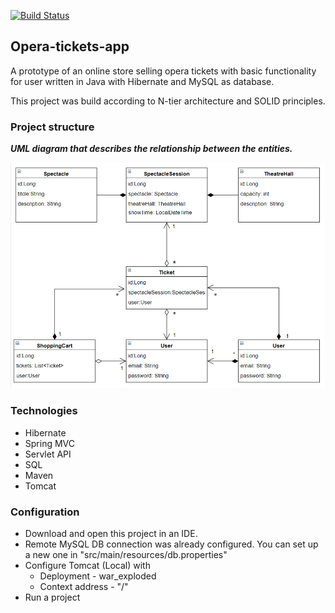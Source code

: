 [![Build Status](https://travis-ci.com/den4eg007/opera-app.svg?branch=master)](https://travis-ci.com/den4eg007/opera-app)

## Opera-tickets-app
A prototype of an online store selling opera tickets with
basic functionality for user written in Java with Hibernate and MySQL as database.

This project was build according to N-tier architecture and SOLID principles.

### Project structure

___UML diagram that describes the relationship between the
entities.___

![img.png?raw=true](Uml_Opera.png)
### Technologies

* Hibernate
* Spring MVC
* Servlet API
* SQL
* Maven
* Tomcat

### Configuration

- Download and open this project in an IDE.
- Remote MySQL DB connection was already configured. You can set up a new one in "src/main/resources/db.properties"
- Configure Tomcat (Local) with
  * Deployment - war_exploded
  * Context address - "/"
- Run a project